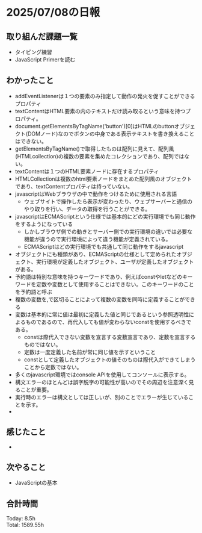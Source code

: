 # 2025/07/08の日報
## 取り組んだ課題一覧
* タイピング練習
* JavaScript Primerを読む
## わかったこと 
*  addEventListenerは１つの要素のみ指定して動作の発火を促すことができるプロパティ
*  textContentはHTML要素の内のテキストだけ読み取るという意味を持つプロパティ。
*  document.getElementsByTagName('button')[0]はHTMLのbuttonオブジェクト(DOMノード)なのでボタンの中身である表示テキストを書き換えることはできない。
*  getElementsByTagName()で取得したものは配列に見えて、配列風(HTMLcollection)の複数の要素を集めたコレクションであり、配列ではない。
* textContentは１つのHTML要素ノードに存在するプロパティ
* HTMLCollectionは複数のhtml要素ノードをまとめた配列風のオブジェクトであり、textContentプロパティは持っていない。
* javascriptはWebブラウザの中で動作をつけるために使用される言語
  *  ウェブサイトで操作したら表示が変わったり、ウェブサーバーと通信のやり取りを行い、データの取得を行うことができる。
* javascriptはECMAScriptという仕様では基本的にどの実行環境でも同じ動作をするようになっている
  * しかしブラウザ側での動きとサーバー側での実行環境の違いでは必要な機能が違うので実行環境によって違う機能が定義されている。
  * ECMAScriptはどの実行環境でも共通して同じ動作をするjavascript
* オブジェクトにも種類があり、ECMAScriptの仕様として定められたオブジェクト、実行環境が定義したオブジェクト、ユーザが定義したオブジェクトがある。
* 予約語は特別な意味を持つキーワードであり、例えばconstやletなどのキーワードを定数や変数として使用することはできない。このキーワードのことを予約語と呼ぶ
* 複数の変数を,で区切ることによって複数の変数を同時に定義することができる
* 変数は基本的に常に値は最初に定義した値と同じであるという参照透明性によるものであるので、再代入しても値が変わらないconstを使用するべきである。
  * constは際代入できない変数を宣言する変数宣言であり、定数を宣言するものではない。
  * 定数は一度定義した名前が常に同じ値を示すということ
  * constとして定義したオブジェクトの値そのものは際代入ができてしまうことから定数ではない。
* 多くのjavascript環境ではconsole APIを使用してコンソールに表示する。
* 構文エラーのほとんどは誤字脱字の可能性が高いのでその周辺を注意深く見ることが重要。
* 実行時のエラーは構文としては正しいが、別のことでエラーが生じていることを示す。
*       
## 感じたこと
* 
## 次やること
* JavaScriptの基本
##  合計時間 
Today: 8.5h<br>
Total: 1589.55h
